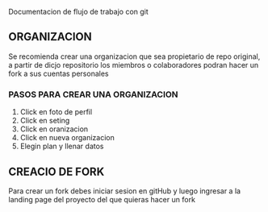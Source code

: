 Documentacion de flujo de trabajo con git

## ORGANIZACION

Se recomienda crear una organizacion que sea propietario de repo original, a partir de dicjo repositorio los miembros 
o colaboradores podran hacer un fork a sus cuentas personales

### PASOS PARA CREAR UNA ORGANIZACION

1. Click en foto de perfil
2. Click en seting
3. Click en oranizacion
4. Click en nueva organizacion
5. Elegin plan y llenar datos

## CREACIO DE FORK

Para crear un fork debes iniciar sesion en gitHub y luego ingresar a la landing page del proyecto del que quieras hacer un fork
